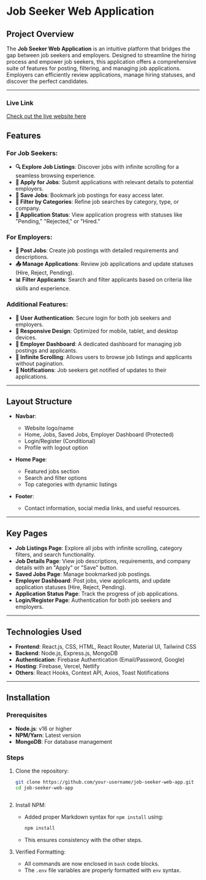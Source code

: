 # Job Seeker Web Application

## Project Overview
The **Job Seeker Web Application** is an intuitive platform that bridges the gap between job seekers and employers. Designed to streamline the hiring process and empower job seekers, this application offers a comprehensive suite of features for posting, filtering, and managing job applications. Employers can efficiently review applications, manage hiring statuses, and discover the perfect candidates.

---

### Live Link
[Check out the live website here]([https://chillgamerbymostafiz.netlify.app/](https://job-seeker-d51b4.web.app/))

## Features

### For Job Seekers:
- **🔍 Explore Job Listings**: Discover jobs with infinite scrolling for a seamless browsing experience.
- **📄 Apply for Jobs**: Submit applications with relevant details to potential employers.
- **📂 Save Jobs**: Bookmark job postings for easy access later.
- **🔎 Filter by Categories**: Refine job searches by category, type, or company.
- **📜 Application Status**: View application progress with statuses like "Pending," "Rejected," or "Hired."

### For Employers:
- **📝 Post Jobs**: Create job postings with detailed requirements and descriptions.
- **📤 Manage Applications**: Review job applications and update statuses (Hire, Reject, Pending).
- **📊 Filter Applicants**: Search and filter applicants based on criteria like skills and experience.

### Additional Features:
- **🌟 User Authentication**: Secure login for both job seekers and employers.
- **📱 Responsive Design**: Optimized for mobile, tablet, and desktop devices.
- **💼 Employer Dashboard**: A dedicated dashboard for managing job postings and applicants.
- **🎯 Infinite Scrolling**: Allows users to browse job listings and applicants without pagination.
- **💬 Notifications**: Job seekers get notified of updates to their applications.

---

## Layout Structure

- **Navbar**:
  - Website logo/name
  - Home, Jobs, Saved Jobs, Employer Dashboard (Protected)
  - Login/Register (Conditional)
  - Profile with logout option

- **Home Page**:
  - Featured jobs section
  - Search and filter options
  - Top categories with dynamic listings

- **Footer**:
  - Contact information, social media links, and useful resources.

---

## Key Pages

- **Job Listings Page**: Explore all jobs with infinite scrolling, category filters, and search functionality.
- **Job Details Page**: View job descriptions, requirements, and company details with an "Apply" or "Save" button.
- **Saved Jobs Page**: Manage bookmarked job postings.
- **Employer Dashboard**: Post jobs, view applicants, and update application statuses (Hire, Reject, Pending).
- **Application Status Page**: Track the progress of job applications.
- **Login/Register Page**: Authentication for both job seekers and employers.

---

## Technologies Used

- **Frontend**: React.js, CSS, HTML, React Router, Material UI, Tailwind CSS
- **Backend**: Node.js, Express.js, MongoDB
- **Authentication**: Firebase Authentication (Email/Password, Google)
- **Hosting**: Firebase, Vercel, Netlify
- **Others**: React Hooks, Context API, Axios, Toast Notifications

---

## Installation

### Prerequisites

- **Node.js**: v16 or higher
- **NPM/Yarn**: Latest version
- **MongoDB**: For database management

### Steps

1. Clone the repository:
   ```bash
   git clone https://github.com/your-username/job-seeker-web-app.git
   cd job-seeker-web-app



2. Install NPM:
   - Added proper Markdown syntax for `npm install` using:
     ```bash
     npm install
     ```
   - This ensures consistency with the other steps.

3. Verified Formatting:
   - All commands are now enclosed in `bash` code blocks.
   - The `.env` file variables are properly formatted with `env` syntax.
